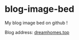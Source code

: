 # blog-image-bed

My blog image bed on github !

Blog address: [dreamhomes.top](https://dreamhomes.top/)
